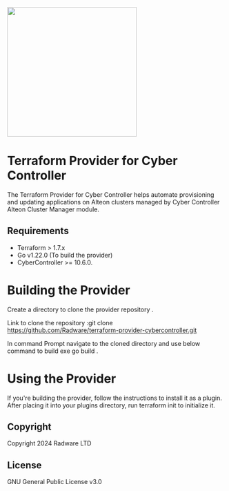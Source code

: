 <img src="https://www.radware.com/RadwareSite/MediaLibraries/Images/logo.svg" width="300px">

# Terraform Provider for Cyber Controller
The Terraform Provider for Cyber Controller helps automate provisioning and updating applications on Alteon clusters managed by Cyber Controller Alteon Cluster Manager module. 

## Requirements

- Terraform > 1.7.x
- Go v1.22.0 (To build the provider)
- CyberController >= 10.6.0.


# Building the Provider

Create a directory to clone the provider repository .

Link to clone the repository :git clone https://github.com/Radware/terraform-provider-cybercontroller.git

In command Prompt navigate to the cloned directory and use below command to build exe
		go build .

# Using the Provider

If you're building the provider, follow the instructions to install it as a plugin. After placing it into your plugins directory, run terraform init to initialize it.

## Copyright

Copyright 2024 Radware LTD

## License
GNU General Public License v3.0